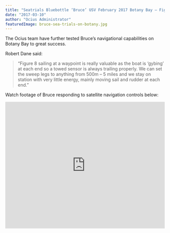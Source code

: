 ```yaml
---
title: "Seatrials Bluebottle ‘Bruce’ USV February 2017 Botany Bay – Figure of 8 Sailing on Waypoints"
date: "2017-03-10"
author: "Ocius Administrator"
featuredImage: bruce-sea-trials-on-botany.jpg
---
```


The Ocius team have further tested Bruce’s navigational capabilities on Botany Bay to great success.

Robert Dane said:

> “Figure 8 sailing at a waypoint is really valuable as the boat is ‘gybing’ at each end so a towed sensor is always trailing properly. We can set the sweep legs to anything from 500m – 5 miles and we stay on station with very little energy, mainly moving sail and rudder at each end.”

Watch footage of Bruce responding to satellite navigation controls below:

<iframe src="https://www.youtube.com/embed/DYb19kIa12s?feature=oembed" allowfullscreen="" width="100%" height="400" frameborder="0"></iframe>
